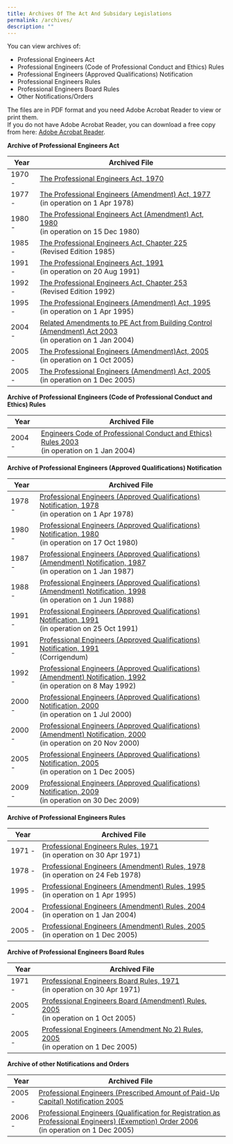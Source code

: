 ```yaml
---
title: Archives Of The Act And Subsidary Legislations
permalink: /archives/
description: ""
---
```

You can view archives of:  

*   Professional Engineers Act
*   Professional Engineers (Code of Professional Conduct and Ethics) Rules
*   Professional Engineers (Approved Qualifications) Notification
*   Professional Engineers Rules
*   Professional Engineers Board Rules
*   Other Notifications/Orders

The files are in PDF format and you need Adobe Acrobat Reader to view or print them. <br>
If you do not have Adobe Acrobat Reader, you can download a free copy from here: [Adobe Acrobat Reader](http://get.adobe.com/reader/).

**Archive of Professional Engineers Act**

| Year | Archived File  |
| -------- | -------- |
| 1970 -|  [The Professional Engineers Act, 1970](/files/Archives/PE%20Act/peact70.pdf)
| 1977 -|  [The Professional Engineers (Amendment) Act, 1977](/files/Archives/PE%20Act/peact77.pdf) <br>(in operation on 1 Apr 1978)|
| 1980 -|  [The Professional Engineers Act (Amendment) Act, 1980](/files/Archives/PE%20Act/peact80.pdf) <br>(in operation on 15 Dec 1980)|
| 1985 -|  [The Professional Engineers Act, Chapter 225](/files/Archives/PE%20Act/peact85.pdf) <br>(Revised Edition 1985)|
| 1991 -|  [The Professional Engineers Act, 1991](/files/Archives/peact91.pdf) <br>(in operation on 20 Aug 1991)|
| 1992 -|  [The Professional Engineers Act, Chapter 253](/files/Archives/PE%20Act/peact92.pdf) <br>(Revised Edition 1992)|
| 1995 -|  [The Professional Engineers (Amendment) Act, 1995](/files/Archives/PE%20Act/peact95.pdf) <br>(in operation on 1 Apr 1995)|
| 2004 -|  [Related Amendments to PE Act from Building Control (Amendment) Act 2003](/files/Archives/PE%20Act/peact04.pdf) <br>(in operation on 1 Jan 2004)|
| 2005 -|  [The Professional Engineers (Amendment)Act, 2005](/files/Archives/PE%20Act/peact05.pdf) <br>(in operation on 1 Oct 2005)|
| 2005 -|  [The Professional Engineers (Amendment) Act, 2005](/files/Archives/PE%20Act/peact05a.pdf) <br>(in operation on 1 Dec 2005)|


**Archive of Professional Engineers (Code of Professional Conduct and Ethics) Rules**

| Year | Archived File  |
| -------- | -------- |
| 2004 -|  [Engineers Code of Professional Conduct and Ethics) Rules 2003](/files/Archives/PE%20Code/pecode04.pdf) <br>(in operation on 1 Jan 2004)|


**Archive of Professional Engineers (Approved Qualifications) Notification**

| Year | Archived File  |
| -------- | -------- |
| 1978 -| [Professional Engineers (Approved Qualifications) Notification, 1978](/files/Archives/PE%20Notification/penotif78.pdf) <br>(in operation on 1 Apr 1978)|
| 1980 -| [Professional Engineers (Approved Qualifications) Notification, 1980](/files/Archives/PE%20Notification/penotif80.pdf) <br>(in operation on 17 Oct 1980)|
| 1987 -| [Professional Engineers (Approved Qualifications) (Amendment) Notification, 1987](/files/Archives/PE%20Notification/penotif87.pdf) <br>(in operation on 1 Jan 1987)|
| 1988 -| [Professional Engineers (Approved Qualifications) (Amendment) Notification, 1998](/files/Archives/PE%20Notification/penotif88.pdf) <br>(in operation on 1 Jun 1988)|
| 1991 -| [Professional Engineers (Approved Qualifications) Notification, 1991](/files/Archives/PE%20Notification/penotif91.pdf) <br>(in operation on 25 Oct 1991)|
| 1991 -| [Professional Engineers (Approved Qualifications) Notification, 1991](/files/Archives/PE%20Notification/penotif91c.pdf) <br>(Corrigendum)|
| 1992 -| [Professional Engineers (Approved Qualifications) (Amendment) Notification, 1992](/files/Archives/PE%20Notification/penotif92.pdf) <br>(in operation on 8 May 1992)|
| 2000 -| [Professional Engineers (Approved Qualifications) Notification, 2000](/files/Archives/PE%20Notification/pen00.pdf) <br>(in operation on 1 Jul 2000)|
| 2000 -| [Professional Engineers (Approved Qualifications) (Amendment) Notification, 2000](/files/Archives/PE%20Notification/pen00a.pdf) <br>(in operation on 20 Nov 2000)|
| 2005 -| [Professional Engineers (Approved Qualifications) Notification, 2005](/files/Archives/PE%20Notification/pen05.pdf) <br>(in operation on 1 Dec 2005)|
| 2009 -| [Professional Engineers (Approved Qualifications) Notification, 2009](/files/Archives/PE%20Notification/pen09.pdf) <br>(in operation on 30 Dec 2009)|


**Archive of Professional Engineers Rules**

| Year | Archived File  |
| -------- | -------- |
| 1971 -|  [Professional Engineers Rules, 1971](/files/Archives/perule71.pdf) <br>(in operation on 30 Apr 1971)|
| 1978 -|  [Professional Engineers (Amendment) Rules, 1978](/files/Archives/PE%20Rules/perule71a.pdf) <br>(in operation on 24 Feb 1978)|
| 1995 -|  [Professional Engineers (Amendment) Rules, 1995](/files/Archives/PE%20Rules/perule95.pdf) <br>(in operation on 1 Apr 1995)|
| 2004 -|  [Professional Engineers (Amendment) Rules, 2004](/files/Archives/PE%20Rules/perules04.pdf) <br>(in operation on 1 Jan 2004)|
| 2005 -|  [Professional Engineers (Amendment) Rules, 2005](/files/Archives/PE%20Rules/perules05.pdf) <br>(in operation on 1 Dec 2005)|


**Archive of Professional Engineers Board Rules**

| Year | Archived File  |
| -------- | -------- |
| 1971 -|  [Professional Engineers Board Rules, 1971](/files/Archives/PE%20Board%20Rules/pebrule71.pdf) <br>(in operation on 30 Apr 1971)|
| 2005 -|  [Professional Engineers Board (Amendment) Rules, 2005](/files/Archives/PE%20Board%20Rules/pebrule05.pdf) <br>(in operation on 1 Oct 2005)|
| 2005 -|  [Professional Engineers (Amendment No 2) Rules, 2005](/files/Archives/PE%20Board%20Rules/pebrule05a.pdf) <br>(in operation on 1 Dec 2005)|


**Archive of other Notifications and Orders**

| Year | Archived File  |
| -------- | -------- |
| 2005 -|  [Professional Engineers (Prescribed Amount of Paid-Up Capital) Notification 2005](/files/Archives/Others/paid-up.pdf)|
| 2006 -|  [Professional Engineers (Qualification for Registration as Professional Engineers) (Exemption) Order 2006](/files/Archives/Others/exempt-ord.pdf) <br>(in operation on 1 Dec 2005)|